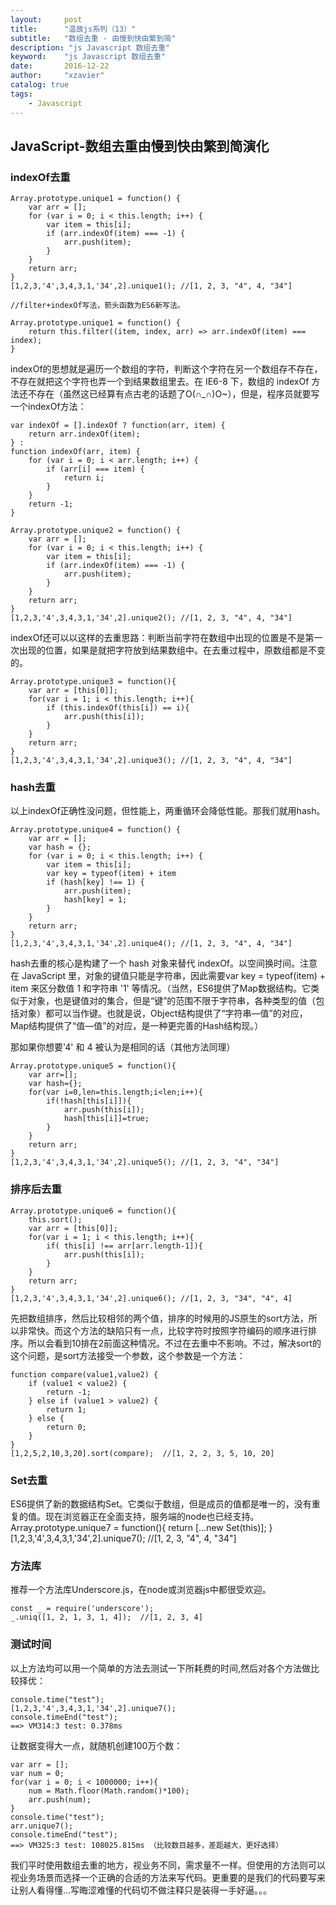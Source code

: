 ```yaml
---
layout:     post
title:      "温故js系列（13）"
subtitle:   "数组去重 - 由慢到快由繁到简"
description: "js Javascript 数组去重"
keyword:    "js Javascript 数组去重"
date:       2016-12-22
author:     "xzavier"
catalog: true
tags:
    - Javascript
---
```



## JavaScript-数组去重由慢到快由繁到简演化

### indexOf去重

    Array.prototype.unique1 = function() {
        var arr = [];
        for (var i = 0; i < this.length; i++) {
            var item = this[i];
            if (arr.indexOf(item) === -1) {
                arr.push(item);
            }
        }
        return arr;
    }
    [1,2,3,'4',3,4,3,1,'34',2].unique1(); //[1, 2, 3, "4", 4, "34"]
    
    //filter+indexOf写法，箭头函数为ES6新写法。

    Array.prototype.unique1 = function() {
        return this.filter((item, index, arr) => arr.indexOf(item) === index);
    }

indexOf的思想就是遍历一个数组的字符，判断这个字符在另一个数组存不存在，不存在就把这个字符也弄一个到结果数组里去。在 IE6-8 下，数组的 indexOf 方法还不存在（虽然这已经算有点古老的话题了O(∩_∩)O~），但是，程序员就要写一个indexOf方法：

    var indexOf = [].indexOf ? function(arr, item) {
        return arr.indexOf(item);
    } :
    function indexOf(arr, item) {
        for (var i = 0; i < arr.length; i++) {
            if (arr[i] === item) {
                return i;
            }
        }
        return -1;
    }
     
    Array.prototype.unique2 = function() {
        var arr = [];
        for (var i = 0; i < this.length; i++) {
            var item = this[i];
            if (arr.indexOf(item) === -1) {
                arr.push(item);
            }
        }
        return arr;
    }
    [1,2,3,'4',3,4,3,1,'34',2].unique2(); //[1, 2, 3, "4", 4, "34"]

indexOf还可以以这样的去重思路：判断当前字符在数组中出现的位置是不是第一次出现的位置，如果是就把字符放到结果数组中。在去重过程中，原数组都是不变的。

    Array.prototype.unique3 = function(){
        var arr = [this[0]]; 
        for(var i = 1; i < this.length; i++){
            if (this.indexOf(this[i]) == i){
                arr.push(this[i]);
            } 
        }
        return arr;
    }
    [1,2,3,'4',3,4,3,1,'34',2].unique3(); //[1, 2, 3, "4", 4, "34"]

### hash去重

以上indexOf正确性没问题，但性能上，两重循环会降低性能。那我们就用hash。

    Array.prototype.unique4 = function() {
        var arr = [];
        var hash = {};
        for (var i = 0; i < this.length; i++) {
            var item = this[i];
            var key = typeof(item) + item
            if (hash[key] !== 1) {
                arr.push(item);
                hash[key] = 1;
            }
        } 
        return arr;
    }
    [1,2,3,'4',3,4,3,1,'34',2].unique4(); //[1, 2, 3, "4", 4, "34"]

hash去重的核心是构建了一个 hash 对象来替代 indexOf。以空间换时间。注意在 JavaScript 里，对象的键值只能是字符串，因此需要var key = typeof(item) + item 来区分数值 1 和字符串 '1' 等情况。（当然，ES6提供了Map数据结构。它类似于对象，也是键值对的集合，但是“键”的范围不限于字符串，各种类型的值（包括对象）都可以当作键。也就是说，Object结构提供了“字符串—值”的对应，Map结构提供了“值—值”的对应，是一种更完善的Hash结构现。）

那如果你想要'4' 和 4 被认为是相同的话（其他方法同理）

    Array.prototype.unique5 = function(){
        var arr=[];
        var hash={};
        for(var i=0,len=this.length;i<len;i++){
            if(!hash[this[i]]){ 
                arr.push(this[i]);
                hash[this[i]]=true;
            }
        }
        return arr;
    }
    [1,2,3,'4',3,4,3,1,'34',2].unique5(); //[1, 2, 3, "4", "34"]

### 排序后去重

    Array.prototype.unique6 = function(){
        this.sort();
        var arr = [this[0]];
        for(var i = 1; i < this.length; i++){
            if( this[i] !== arr[arr.length-1]){
                arr.push(this[i]);
            }
        }
        return arr;
    }
    [1,2,3,'4',3,4,3,1,'34',2].unique6(); //[1, 2, 3, "34", "4", 4]

先把数组排序，然后比较相邻的两个值，排序的时候用的JS原生的sort方法，所以非常快。而这个方法的缺陷只有一点，比较字符时按照字符编码的顺序进行排序。所以会看到10排在2前面这种情况。不过在去重中不影响。不过，解决sort的这个问题，是sort方法接受一个参数，这个参数是一个方法：

    function compare(value1,value2) {
        if (value1 < value2) {
            return -1;
        } else if (value1 > value2) {
            return 1;
        } else {
            return 0;
        }
    }
    [1,2,5,2,10,3,20].sort(compare);  //[1, 2, 2, 3, 5, 10, 20]

### Set去重

ES6提供了新的数据结构Set。它类似于数组，但是成员的值都是唯一的，没有重复的值。现在浏览器正在全面支持，服务端的node也已经支持。
    Array.prototype.unique7 = function(){
        return [...new Set(this)];
    }
    [1,2,3,'4',3,4,3,1,'34',2].unique7(); //[1, 2, 3, "4", 4, "34"]
    
### 方法库

推荐一个方法库Underscore.js，在node或浏览器js中都很受欢迎。

    const _ = require('underscore');
    _.uniq([1, 2, 1, 3, 1, 4]);  //[1, 2, 3, 4]

### 测试时间

以上方法均可以用一个简单的方法去测试一下所耗费的时间,然后对各个方法做比较择优：

    console.time("test");
    [1,2,3,'4',3,4,3,1,'34',2].unique7();
    console.timeEnd("test");
    ==> VM314:3 test: 0.378ms
    

让数据变得大一点，就随机创建100万个数：

    var arr = [];
    var num = 0;
    for(var i = 0; i < 1000000; i++){
        num = Math.floor(Math.random()*100);
        arr.push(num);
    }
    console.time("test");
    arr.unique7();
    console.timeEnd("test");
    ==> VM325:3 test: 108025.815ms （比较数目越多，差距越大，更好选择）
    

我们平时使用数组去重的地方，视业务不同，需求量不一样。但使用的方法则可以视业务场景而选择一个正确的合适的方法来写代码。更重要的是我们的代码要写来让别人看得懂...写晦涩难懂的代码切不做注释只是装得一手好逼。。。
